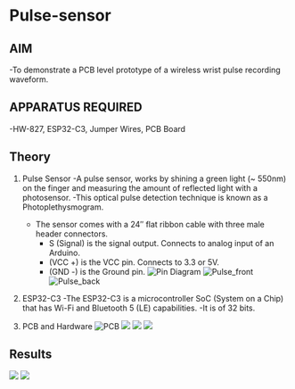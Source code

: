 # Pulse-sensor
## AIM
-To demonstrate a PCB level prototype of a wireless wrist pulse recording waveform.

## APPARATUS REQUIRED
-HW-827, ESP32-C3, Jumper Wires, PCB Board

## Theory
1. Pulse Sensor
   -A pulse sensor, works by shining a green light (~ 550nm) on the finger and measuring the amount of reflected light with a photosensor.
   -This optical pulse detection technique is known as a Photoplethysmogram.
   - The sensor comes with a 24″ flat ribbon cable with three male header connectors.
       - S (Signal) is the signal output. Connects to analog input of an Arduino.
       - (VCC +) is the VCC pin. Connects to 3.3 or 5V.
       - (GND -) is the Ground pin.
   ![Pin Diagram](Images/Pulse_sensor_pin.png)
   ![Pulse_front](Images/Pulse_1.png)
   ![Pulse_back](Images/Pulse_2.png)

2. ESP32-C3
   -The ESP32-C3 is a microcontroller SoC (System on a Chip) that has Wi-Fi and Bluetooth 5 (LE) capabilities.
   -It is of 32 bits.

3. PCB and Hardware
   ![PCB](Images/PCB.jpeg)
   ![](Images/Image1.jpeg)
   ![](Images/Image2.jpeg)
   ![](Images/Image3.jpeg)

## Results
![](Images/Data_recording_person1.png)
![](Images/Data_Recording_person2.png)
   
